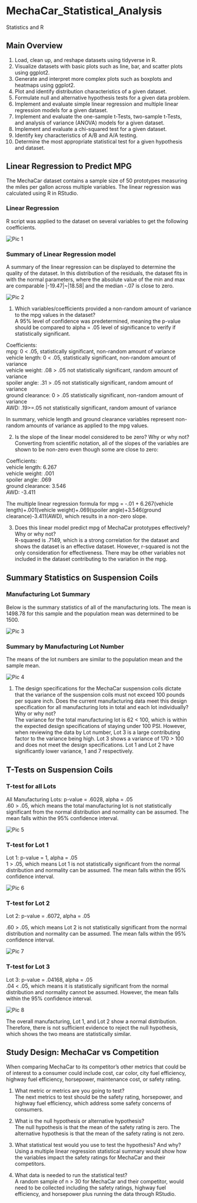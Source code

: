 # MechaCar_Statistical_Analysis
Statistics and R

## Main Overview 
1. Load, clean up, and reshape datasets using tidyverse in R.
2. Visualize datasets with basic plots such as line, bar, and scatter plots using ggplot2.
3. Generate and interpret more complex plots such as boxplots and heatmaps using ggplot2.
4. Plot and identify distribution characteristics of a given dataset.
5. Formulate null and alternative hypothesis tests for a given data problem.
6. Implement and evaluate simple linear regression and multiple linear regression models for a given dataset.
7. Implement and evaluate the one-sample t-Tests, two-sample t-Tests, and analysis of variance (ANOVA) models for a given dataset.
8. Implement and evaluate a chi-squared test for a given dataset.
9. Identify key characteristics of A/B and A/A testing.
10. Determine the most appropriate statistical test for a given hypothesis and dataset.

## Linear Regression to Predict MPG
The MechaCar dataset contains a sample size of 50 prototypes measuring the miles per gallon across multiple variables.  The linear regression was calculated using R in RStudio. 


### Linear Regression
R script was applied to the dataset on several variables to get the following coefficients.  

![Pic 1](https://github.com/Baylex/MechaCar_Statistical_Analysis/blob/main/Images/1_lin_reg.PNG)

### Summary of Linear Regression model
A summary of the linear regression can be displayed to determine the quality of the dataset.  In this distribution of the residuals, the dataset fits in with the normal parameters, where the absolute value of the min and max are comparable |-19.47|~|18.58| and the median -.07 is close to zero.

![Pic 2](https://github.com/Baylex/MechaCar_Statistical_Analysis/blob/main/Images/2_sum_stat.PNG)

1. Which variables/coefficients provided a non-random amount of variance to the mpg values in the dataset?       
A 95% level of confidence was predetermined, meaning the p-value should be compared to alpha = .05 level of significance to verify if statistically significant.     

Coefficients:      
mpg: 0 < .05, statistically significant, non-random amount of variance     
vehicle length: 0 < .05, statistically significant, non-random amount of variance     
vehicle weight: .08 > .05 not statistically significant, random amount of variance     
spoiler angle: .31 > .05 not statistically significant, random amount of variance    
ground clearance: 0 > .05 statistically significant, non-random amount of variance    
AWD: .19>=.05 not statistically significant, random amount of variance     

In summary, vehicle length and ground clearance variables represent non-random amounts of variance as applied to the mpg values.    

2. Is the slope of the linear model considered to be zero? Why or why not?    
Converting from scientific notation, all of the slopes of the variables are shown to be non-zero even though some are close to zero:    

Coefficients:    
vehicle length: 6.267    
vehicle weight: .001   
spoiler angle: .069   
ground clearance: 3.546   
AWD: -3.411    

The multiple linear regression formula for mpg = -.01 + 6.267(vehicle length)+.001(vehicle weight)+.069(spoiler angle)+3.546(ground clearance)-3.411(AWD), which results in a non-zero slope.

3. Does this linear model predict mpg of MechaCar prototypes effectively? Why or why not?    
R-squared is .7149, which is a strong correlation for the dataset and shows the dataset is an effective dataset.  However, r-squared is not the only consideration for effectiveness.  There may be other variables not included in the dataset contributing to the variation in the mpg. 

## Summary Statistics on Suspension Coils
### Manufacturing Lot Summary
Below is the summary statistics of all of the manufacturing lots.  The mean is 1498.78 for this sample and the population mean was determined to be 1500.   

![Pic 3](https://github.com/Baylex/MechaCar_Statistical_Analysis/blob/main/Images/3_tot_sum.PNG)

### Summary by Manufacturing Lot Number
The means of the lot numbers are similar to the population mean and the sample mean.  

![Pic 4](https://github.com/Baylex/MechaCar_Statistical_Analysis/blob/main/Images/4_lot_sum.PNG)

1. The design specifications for the MechaCar suspension coils dictate that the variance of the suspension coils must not exceed 100 pounds per square inch. Does the current manufacturing data meet this design specification for all manufacturing lots in total and each lot individually? Why or why not?      
The variance for the total manufacturing lot is 62 < 100, which is within the expected design specifications of staying under 100 PSI.  However, when reviewing the data by Lot number, Lot 3 is a large contributing factor to the variance being high.  Lot 3 shows a variance of 170 > 100 and does not meet the design specifications.  Lot 1 and Lot 2 have significantly lower variance, 1 and 7 respectively.  

## T-Tests on Suspension Coils
### T-test for all Lots
All Manufacturing Lots: p-value = .6028, alpha = .05   
.60 > .05, which means the total manufacturing lot is not statistically significant from the normal distribution and normality can be assumed.  The mean falls within the 95% confidence interval.

![Pic 5](https://github.com/Baylex/MechaCar_Statistical_Analysis/blob/main/Images/5_lot_all.PNG)

### T-test for Lot 1
Lot 1: p-value = 1, alpha = .05    
1 > .05, which means Lot 1 is not statistically significant from the normal distribution and normality can be assumed.  The mean falls within the 95% confidence interval.

![Pic 6](https://github.com/Baylex/MechaCar_Statistical_Analysis/blob/main/Images/6_lot_1.PNG)

### T-test for Lot 2
Lot 2: p-value = .6072, alpha = .05 

.60 > .05, which means Lot 2 is not statistically significant from the normal distribution and normality can be assumed.  The mean falls within the 95% confidence interval.
 
![Pic 7](https://github.com/Baylex/MechaCar_Statistical_Analysis/blob/main/Images/7_lot_2.PNG)

### T-test for Lot 3
Lot 3: p-value = .04168, alpha = .05   
.04 < .05, which means it is statistically significant from the normal distribution and normality cannot be assumed.  However, the mean falls within the 95% confidence interval.

![Pic 8](https://github.com/Baylex/MechaCar_Statistical_Analysis/blob/main/Images/8_lot_3.PNG)

The overall manufacturing, Lot 1, and Lot 2 show a normal distribution.  Therefore, there is not sufficient evidence to reject the null hypothesis, which shows the two means are statistically similar. 

## Study Design: MechaCar vs Competition
When comparing MechaCar to its competitor’s other metrics that could be of interest to a consumer could include cost, car color, city fuel efficiency, highway fuel efficiency, horsepower, maintenance cost, or safety rating.

1. What metric or metrics are you going to test?   
The next metrics to test should be the safety rating, horsepower, and highway fuel efficiency, which address some safety concerns of consumers. 

2. What is the null hypothesis or alternative hypothesis?    
The null hypothesis is that the mean of the safety rating is zero. The alternative hypothesis is that the mean of the safety rating is not zero.

3. What statistical test would you use to test the hypothesis? And why?     
Using a multiple linear regression statistical summary would show how the variables impact the safety ratings for MechaCar and their competitors.

4. What data is needed to run the statistical test?     
A random sample of n > 30 for MechaCar and their competitor, would need to be collected including the safety ratings, highway fuel efficiency, and horsepower plus running the data through RStudio.
